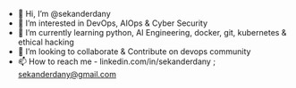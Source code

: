 - 👋 Hi, I’m @sekanderdany
- 👀 I’m interested in DevOps, AIOps & Cyber Security
- 🌱 I’m currently learning python, AI Engineering, docker, git, kubernetes & ethical hacking
- 💞️ I’m looking to collaborate & Contribute on devops community
- 📫 How to reach me - linkedin.com/in/sekanderdany ; sekanderdany@gmail.com

<!---
sekanderdany/sekanderdany is a ✨ special ✨ repository because its `README.md` (this file) appears on your GitHub profile.
You can click the Preview link to take a look at your changes.
--->
